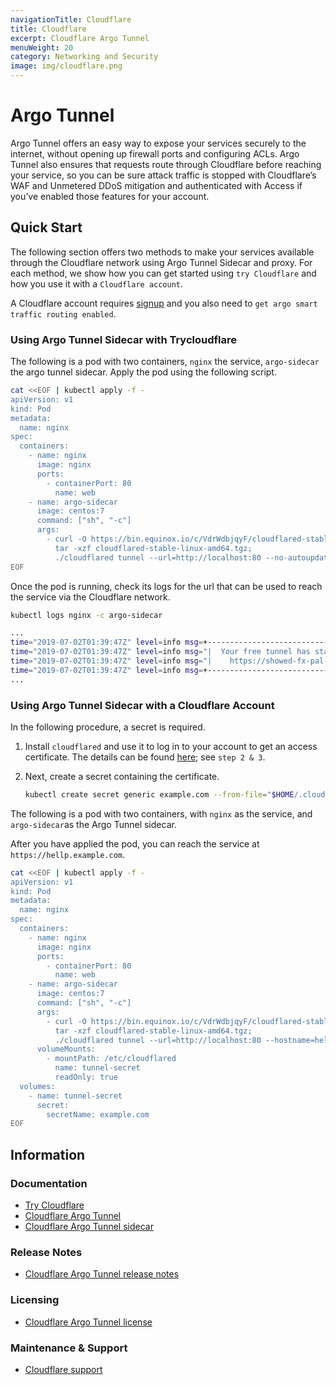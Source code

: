 ```yaml
---
navigationTitle: Cloudflare
title: Cloudflare
excerpt: Cloudflare Argo Tunnel
menuWeight: 20
category: Networking and Security
image: img/cloudflare.png
---
```

# Argo Tunnel
Argo Tunnel offers an easy way to expose your services securely to the internet, without opening up firewall ports and configuring ACLs. Argo Tunnel also ensures that requests route through Cloudflare before reaching your service, so you can be sure attack traffic is stopped with Cloudflare’s WAF and Unmetered DDoS mitigation and authenticated with Access if you’ve enabled those features for your account.


## Quick Start

The following section offers two methods to make your services available through the Cloudflare network using Argo Tunnel Sidecar and proxy. For each method, we show how you can get started using `try Cloudflare` and how you use it with a `Cloudflare account`.

A Cloudflare account requires [signup](https://dash.cloudflare.com/sign-up) and you also need to `get argo smart traffic routing enabled`.


### Using Argo Tunnel Sidecar with Trycloudflare

The following is a pod with two containers, `nginx` the service, `argo-sidecar` the argo tunnel sidecar. Apply the pod using the following script.

```bash
cat <<EOF | kubectl apply -f -
apiVersion: v1
kind: Pod
metadata:
  name: nginx
spec:
  containers:
    - name: nginx
      image: nginx
      ports:
        - containerPort: 80
          name: web
    - name: argo-sidecar
      image: centos:7
      command: ["sh", "-c"]
      args:
        - curl -O https://bin.equinox.io/c/VdrWdbjqyF/cloudflared-stable-linux-amd64.tgz;
          tar -xzf cloudflared-stable-linux-amd64.tgz;
          ./cloudflared tunnel --url=http://localhost:80 --no-autoupdate;
EOF
```

Once the pod is running, check its logs for the url that can be used to reach the service via the Cloudflare network.

```bash
kubectl logs nginx -c argo-sidecar

...
time="2019-07-02T01:39:47Z" level=info msg=+--------------------------------------------------+
time="2019-07-02T01:39:47Z" level=info msg="|  Your free tunnel has started! Visit it:         |"
time="2019-07-02T01:39:47Z" level=info msg="|    https://showed-fx-pal-tell.trycloudflare.com  |"
time="2019-07-02T01:39:47Z" level=info msg=+--------------------------------------------------+
...
```

### Using Argo Tunnel Sidecar with a Cloudflare Account

In the following procedure, a secret is required. 

1. Install `cloudflared` and use it to log in to your account to get an access certificate. The details can be found [here](https://developers.cloudflare.com/argo-tunnel/quickstart/); see `step 2 & 3`.

1. Next, create a secret containing the certificate.
    ```bash
    kubectl create secret generic example.com --from-file="$HOME/.cloudflared/cert.pem"
    ```

The following is a pod with two containers, with `nginx` as the service, and `argo-sidecar`as the Argo Tunnel sidecar.

After you have applied the pod, you can reach the service at `https://hellp.example.com`.

```bash
cat <<EOF | kubectl apply -f -
apiVersion: v1
kind: Pod
metadata:
  name: nginx
spec:
  containers:
    - name: nginx
      image: nginx
      ports:
        - containerPort: 80
          name: web
    - name: argo-sidecar
      image: centos:7
      command: ["sh", "-c"]
      args:
        - curl -O https://bin.equinox.io/c/VdrWdbjqyF/cloudflared-stable-linux-amd64.tgz;
          tar -xzf cloudflared-stable-linux-amd64.tgz;
          ./cloudflared tunnel --url=http://localhost:80 --hostname=hello.example.com --origincert=/etc/cloudflared/cert.pem --no-autoupdate;
      volumeMounts:
        - mountPath: /etc/cloudflared
          name: tunnel-secret
          readOnly: true
  volumes:
    - name: tunnel-secret
      secret:
        secretName: example.com
EOF
```

## Information

### Documentation

* [Try Cloudflare](https://developers.cloudflare.com/argo-tunnel/trycloudflare/)
* [Cloudflare Argo Tunnel](https://developers.cloudflare.com/argo-tunnel/quickstart/)
* [Cloudflare Argo Tunnel sidecar](https://developers.cloudflare.com/argo-tunnel/reference/sidecar/)

### Release Notes

* [Cloudflare Argo Tunnel release notes](https://developers.cloudflare.com/argo-tunnel/release-notes/)

### Licensing

* [Cloudflare Argo Tunnel license](https://developers.cloudflare.com/argo-tunnel/license/)

### Maintenance & Support

* [Cloudflare support](https://support.cloudflare.com/hc/en-us)
